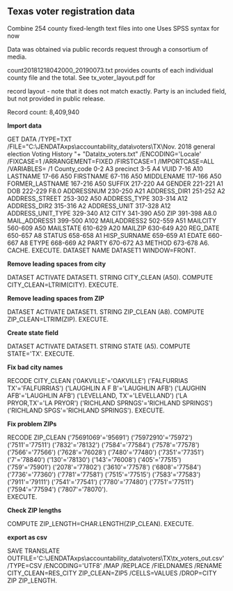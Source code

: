 ## Texas voter registration data

Combine 254 county fixed-length text files into one
Uses SPSS syntax for now

Data was obtained via public records request through a consortium of media.

count20181218042000_20190073.txt provides counts of each individual county file and the total. See tx_voter_layout.pdf for

record layout - note that it does not match exactly. Party is an included field, but not provided in public release.

Record count: 8,409,940

**Import data**

GET DATA  /TYPE=TXT
  /FILE="C:\JENDATAxps\accountability_data\voters\TX\Nov. 2018 general election Voting History "+
    "Data\tx_voters.txt"
  /ENCODING='Locale'
  /FIXCASE=1
  /ARRANGEMENT=FIXED
  /FIRSTCASE=1
  /IMPORTCASE=ALL
  /VARIABLES=
  /1 County_code 0-2 A3
  precinct 3-5 A4
  VUID 7-16 A10
  LASTNAME 17-66 A50
  FIRSTNAME 67-116 A50
  MIDDLENAME 117-166 A50
  FORMER_LASTNAME 167-216 A50
  SUFFIX 217-220 A4
  GENDER 221-221 A1
  DOB 222-229 F8.0
  ADDRESSNUM 230-250 A21
  ADDRESS_DIR1 251-252 A2
  ADDRESS_STREET 253-302 A50
  ADDRESS_TYPE 303-314 A12
  ADDRESS_DIR2 315-316 A2
  ADDRESS_UNIT 317-328 A12
  ADDRESS_UNIT_TYPE 329-340 A12
  CITY 341-390 A50
  ZIP 391-398 A8.0
  MAIL_ADDRESS1 399-500 A102
  MAILADDRESS2 502-559 A51
  MAILCITY 560-609 A50
  MAILSTATE 610-629 A20
  MAILZIP 630-649 A20
  REG_DATE 650-657 A8
  STATUS 658-658 A1
  HISP_SURNAME 659-659 A1
  EDATE 660-667 A8
  ETYPE 668-669 A2
  PARTY 670-672 A3
  METHOD 673-678 A6.
CACHE.
EXECUTE.
DATASET NAME DATASET1 WINDOW=FRONT.

**Remove leading spaces from city**

DATASET ACTIVATE DATASET1.
STRING  CITY_CLEAN (A50).
COMPUTE CITY_CLEAN=LTRIM(CITY).
EXECUTE.

**Remove leading spaces from ZIP**

DATASET ACTIVATE DATASET1.
STRING  ZIP_CLEAN (A8).
COMPUTE ZIP_CLEAN=LTRIM(ZIP).
EXECUTE.

**Create state field**

DATASET ACTIVATE DATASET1.
STRING  STATE (A5).
COMPUTE STATE='TX'.
EXECUTE.

**Fix bad city names**

RECODE CITY_CLEAN ('0AKVILLE'='OAKVILLE') ('FALFURRIAS TX'='FALFURRIAS') ('LAUGHLIN A F B'='LAUGHLIN AFB')  ('LAUGHIN AFB'='LAUGHLIN AFB') ('LEVELLAND, TX'='LEVELLAND') ('LA PRYOR,TX'='LA PRYOR') ('RICHLAND SPRNGS'='RICHLAND SPRINGS') ('RICHLAND SPGS'='RICHLAND SPRINGS').
EXECUTE.

**Fix problem ZIPs**

RECODE ZIP_CLEAN ('75691069'='95691') ('75972910'='75972') ('7511'='77511') ('7832'='78132') ('7584'='77584') ('7578'='77578') ('7566'='77566') ('7628'='76028') ('7480'='77480') ('7351'='77351') ('7'='78840') ('130'='78130') ('143'='76008') ('405'='77515') ('759'='75901') ('2078'='77802') ('3610'='77578') ('6808'='77584') ('7736'='77360') ('7781'='77581') ('7515'='77515') ('7583'='77583')
('7911'='79111') ('7541'='77541') ('7780'='77480') ('7751'='77511') ('7594'='77594') ('7807'='78070').     
EXECUTE.


**Check ZIP lengths**

COMPUTE ZIP_LENGTH=CHAR.LENGTH(ZIP_CLEAN).
EXECUTE.

**export as csv**

SAVE TRANSLATE OUTFILE='C:\JENDATAxps\accountability_data\voters\TX\tx_voters_out.csv'
  /TYPE=CSV
  /ENCODING='UTF8'
  /MAP
  /REPLACE
  /FIELDNAMES
 /RENAME CITY_CLEAN=RES_CITY ZIP_CLEAN=ZIP5
  /CELLS=VALUES
  /DROP=CITY ZIP ZIP_LENGTH.
